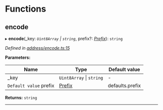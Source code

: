 

# Functions

<a id="encode"></a>

##  encode

▸ **encode**(_key: *`Uint8Array` \| `string`*, prefix?: *[Prefix](_address_types_.md#prefix)*): `string`

*Defined in [address/encode.ts:15](https://github.com/polkadot-js/common/blob/5bc4ea2/packages/keyring/src/address/encode.ts#L15)*

**Parameters:**

| Name | Type | Default value |
| ------ | ------ | ------ |
| _key | `Uint8Array` \| `string` | - |
| `Default value` prefix | [Prefix](_address_types_.md#prefix) |  defaults.prefix |

**Returns:** `string`

___

